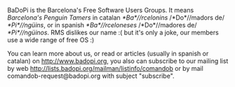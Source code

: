 BaDoPi is the Barcelona\'s Free Software Users Groups. It means
*Barcelona\'s Penguin Tamers* in catalan *\*Ba\*//rcelonins*
/\*Do\*//madors de/ *\*Pi\*//ngüins*, or in spanish *\*Ba\*//rceloneses*
/\*Do\*//madores de/ *\*Pi\*//ngüinos*. RMS dislikes our name :( but
it\'s only a joke, our members use a wide range of free OS :)

You can learn more about us, or read or articles (usually in spanish or
catalan) on <http://www.badopi.org>, you also can subscribe to our
mailing list by web <http://lists.badopi.org/mailman/listinfo/comandob>
or by mail comandob-request\@badopi.org with subject \"subscribe\".
